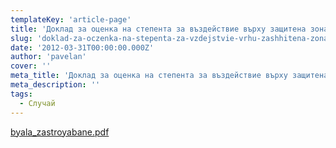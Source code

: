```yaml
---
templateKey: 'article-page'
title: 'Доклад за оценка на степента за въздействие върху защитена зона "Камчийски пясъци" от плана за строителство в землището на община Бяла'
slug: 'doklad-za-oczenka-na-stepenta-za-vzdejstvie-vrhu-zashhitena-zona-kamchijski-pyasczi-ot-plana-za-stroitelstvo-v-zemlishheto-na-obshhina-byala'
date: '2012-03-31T00:00:00.000Z'
author: 'pavelan'
cover: ''
meta_title: 'Доклад за оценка на степента за въздействие върху защитена зона "Камчийски пясъци" от плана за строителство в землището на община Бяла'
meta_description: ''
tags:
  - Случай
---
```


[byala_zastroyabane.pdf](/files/byala_zastroyabane.pdf)
